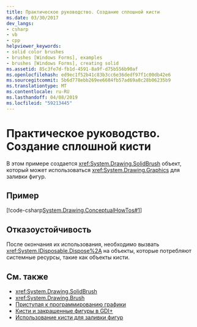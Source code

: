 ```yaml
---
title: Практическое руководство. Создание сплошной кисти
ms.date: 03/30/2017
dev_langs:
- csharp
- vb
- cpp
helpviewer_keywords:
- solid color brushes
- brushes [Windows Forms], examples
- brushes [Windows Forms], creating solid
ms.assetid: 85c3fe7d-fb1d-4591-8a9f-d75b556b90af
ms.openlocfilehash: ed9ec1f52b41c83b3cc6e36dedf97f1c00db42e6
ms.sourcegitcommit: 5b6d778ebb269ee6684fb57ad69a8c28b06235b9
ms.translationtype: MT
ms.contentlocale: ru-RU
ms.lasthandoff: 04/08/2019
ms.locfileid: "59213445"
---
```

# <a name="how-to-create-a-solid-brush"></a>Практическое руководство. Создание сплошной кисти
В этом примере создается <xref:System.Drawing.SolidBrush> объект, который может использоваться <xref:System.Drawing.Graphics> для заливки фигур.  
  
## <a name="example"></a>Пример  
 
 [!code-csharp[System.Drawing.ConceptualHowTos#1](~/samples/snippets/csharp/VS_Snippets_Winforms/System.Drawing.ConceptualHowTos/CS/form1.cs#1)]
   
  
## <a name="robust-programming"></a>Отказоустойчивость  
 После окончания их использования, необходимо вызвать <xref:System.IDisposable.Dispose%2A> на объекты, которые потребляют системные ресурсы, такие как объекты кисти.  
  
## <a name="see-also"></a>См. также

- <xref:System.Drawing.SolidBrush>
- <xref:System.Drawing.Brush>
- [Приступая к программированию графики](getting-started-with-graphics-programming.md)
- [Кисти и закрашенные фигуры в GDI+](brushes-and-filled-shapes-in-gdi.md)
- [Использование кисти для заливки фигур](using-a-brush-to-fill-shapes.md)
